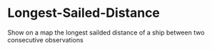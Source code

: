 # Longest-Sailed-Distance
Show on a map the longest sailded distance of a ship between two consecutive observations
